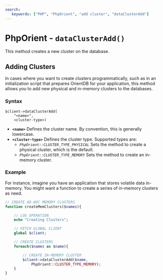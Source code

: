 ```yaml
---
search:
   keywords: ["PHP", "PhpOrient", "add cluster", "dataClusterAdd"]
---
```


# PhpOrient - `dataClusterAdd()`

This method creates a new cluster on the database.

## Adding Clusters

In cases where you want to create clusters programmatically, such as in an initialization script that prepares OrientDB for your application, this method allows you to add new physical and in-memory clusters to the databases.

### Syntax

```
$client->dataClusterAdd(
	"<name>",
	<cluster-type>)
```

- **`<name>`** Defines the cluster name.  By convention, this is generally lowercase.
- **`<cluster-type>`** Defines the cluster type.  Supported types are:
  - *`PhpOrient::CLUSTER_TYPE_PHYSICAL`* Sets the method to create a physical cluster, which is the default. 
  - *`PhpOrient::CLUSTER_TYPE_MEMORY`* Sets the method to create an in-memory cluster.

### Example

For instance, imagine you have an application that stores volatile data in-memory.  You might want a function to create a series of in-memory clusters as need.

```php
// CREATE AD-HOC MEMORY CLUSTERS
function createMemClusters($names){

	// LOG OPERATION
	echo "Creating Clusters";

	// FETCH GLOBAL CLIENT
	global $client;

	// CREATE CLUSTERS
	foreach($names as $name){

		// CREATE IN-MEMORY CLUSTER
		$client->dataClusterAdd($name,
			PhpOrient::CLUSTER_TYPE_MEMORY);
	}
}
```
